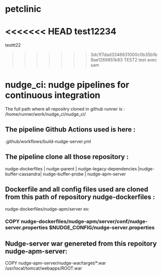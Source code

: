 # petclinic
<<<<<<< HEAD
test12234
=======

testtt22
>>>>>>> 3dc1f7dad3346631000c0b35b1b9ae1269851b83
TEST2
test avec sam 
<h1> nudge_ci: nudge pipelines for continuous integration </h1>
The full path where all repositry cloned in github runner  is : /home/runner/work/nudge_ci/nudge_ci/

<h2>The  pipeline Github Actions used is here : </h2>
 .github/workflows/build-nudge-server.yml

<h2> The pipeline clone all those repository :</h2>
 nudge-dockerfiles | nudge-parent  | nudge-legacy-dependencies  |nudge-buffer-cassandra| nudge-buffer-probe | nudge-apm-server
<h2> Dockerfile and all config files used are cloned from this path of repository nudge-dockerfiles :</h2>
nudge-dockerfiles/nudge-apm/server
ex:
<h3> COPY nudge-dockerfiles/nudge-apm/server/conf/nudge-server.properties $NUDGE_CONFIG/nudge-server.properties </h3>
<h2> Nudge-server war genereted from this repoitory nudge-apm-server: </h2>
COPY  nudge-apm-server/nudge-war/target/*.war  /usr/local/tomcat/webapps/ROOT.war
